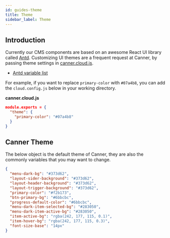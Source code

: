 ```yaml
---
id: guides-theme
title: Theme
sidebar_label: Theme
---
```


## Introduction

Currently our CMS components are based on an awesome React UI library called [Antd](https://ant.design/). Customizing UI themes are a frequent request at Canner, by passing theme settings in [canner.cloud.js](cli-cloud-js).

- [Antd variable list](https://github.com/ant-design/ant-design/blob/master/components/style/themes/default.less)

For example, if you want to replace `primary-color` with `#07a4b8`, you can add the `cloud.config.js` below in your working directory.

**canner.cloud.js**
```json
module.exports = {
  "theme": {
    "primary-color": "#07a4b8"
  }
}
```

## Canner Theme

The below object is the default theme of Canner, they are also the commonly variables that you may want to change. 

```json
{
  "menu-dark-bg": "#373d62",
  "layout-sider-background": "#373d62",
  "layout-header-background": "#373d62",
  "layout-trigger-background": "#373d62",
  "primary-color": "#f2b173",
  "btn-primary-bg": "#6bbcbc",
  "progress-default-color": "#6bbcbc",
  "menu-dark-item-selected-bg": "#283050",
  "menu-dark-item-active-bg": "#283050",
  "item-active-bg": "rgba(242, 177, 115, 0.1)",
  "item-hover-bg": "rgba(242, 177, 115, 0.3)",
  "font-size-base": "14px"
}
```
